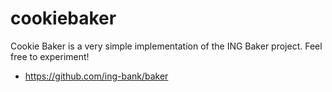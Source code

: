 # cookiebaker
Cookie Baker is a very simple implementation of the ING Baker project. Feel free to experiment!

* https://github.com/ing-bank/baker
